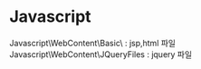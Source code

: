 # Javascript
Javascript\WebContent\Basic\ : jsp,html 파일<br/>
Javascript\WebContent\JQueryFiles : jquery 파일
